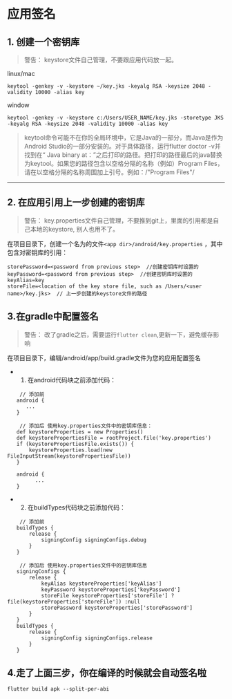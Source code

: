 # 应用签名
## 1. 创建一个密钥库

> 警告： keystore文件自己管理，不要跟应用代码放一起。

linux/mac
```
keytool -genkey -v -keystore ~/key.jks -keyalg RSA -keysize 2048 -validity 10000 -alias key
```

window
```
keytool -genkey -v -keystore c:/Users/USER_NAME/key.jks -storetype JKS -keyalg RSA -keysize 2048 -validity 10000 -alias key

```
> keytool命令可能不在你的全局环境中，它是Java的一部分，而Java是作为Android Studio的一部分安装的。对于具体路径，运行flutter doctor -v并找到在“ Java binary at：”之后打印的路径。把打印的路径最后的java替换为keytool。如果您的路径包含以空格分隔的名称（例如）Program Files，请在以空格分隔的名称周围加上引号。例如：/"Program Files"/


---


## 2. 在应用引用上一步创建的密钥库

> 警告： key.properties文件自己管理，不要推到git上，里面的引用都是自己本地的keystore, 别人也用不了。

在项目目录下，创建一个名为的文件`<app dir>/android/key.properties` ，其中包含对密钥库的引用：

```
storePassword=<password from previous step>  //创建密钥库时设置的
keyPassword=<password from previous step>  //创建密钥库时设置的
keyAlias=key
storeFile=<location of the key store file, such as /Users/<user name>/key.jks>  // 上一步创建的keystore文件的路径
```

## 3.在gradle中配置签名


> 警告： 改了gradle之后，需要运行`flutter clean`,更新一下，避免缓存影响

在项目目录下，编辑<app dir>/android/app/build.gradle文件为您的应用配置签名

- 1. 在android代码块之前添加代码：
```
    // 添加前
   android {
      ...
   }
```
```
    // 添加后 使用key.properties文件中的密钥库信息：
   def keystoreProperties = new Properties()
   def keystorePropertiesFile = rootProject.file('key.properties')
   if (keystorePropertiesFile.exists()) {
       keystoreProperties.load(new FileInputStream(keystorePropertiesFile))
   }

   android {
         ...
   }
```


- 2. 在buildTypes代码块之前添加代码：
```
    // 添加前
   buildTypes {
       release {
           signingConfig signingConfigs.debug
       }
   }

```
```
    // 添加后 使用key.properties文件中的密钥库信息
   signingConfigs {
       release {
           keyAlias keystoreProperties['keyAlias']
           keyPassword keystoreProperties['keyPassword']
           storeFile keystoreProperties['storeFile'] ? file(keystoreProperties['storeFile']) :null
           storePassword keystoreProperties['storePassword']
       }
   }
   buildTypes {
       release {
           signingConfig signingConfigs.release
       }
   }

```

## 4.走了上面三步，你在编译的时候就会自动签名啦

```
flutter build apk --split-per-abi

```
